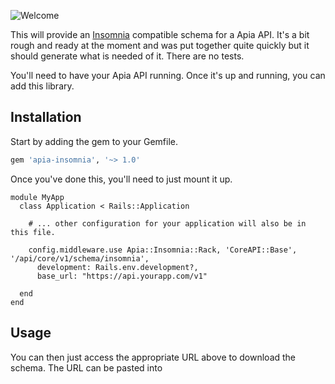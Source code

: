 ![Welcome](https://share.adam.ac/21/Artboard-Copy-otknRSsM6uRUMRrkCi.png)

This will provide an [Insomnia](https://insomnia.rest) compatible schema for a Apia API. It's a bit rough and ready at the moment and was put together quite quickly but it should generate what is needed of it. There are no tests.

You'll need to have your Apia API running. Once it's up and running, you can add this library.

## Installation

Start by adding the gem to your Gemfile.

```ruby
gem 'apia-insomnia', '~> 1.0'
```

Once you've done this, you'll need to just mount it up.

```
module MyApp
  class Application < Rails::Application

    # ... other configuration for your application will also be in this file.

    config.middleware.use Apia::Insomnia::Rack, 'CoreAPI::Base', '/api/core/v1/schema/insomnia',
      development: Rails.env.development?,
      base_url: "https://api.yourapp.com/v1"

  end
end
```

## Usage

You can then just access the appropriate URL above to download the schema. The URL can be pasted into
